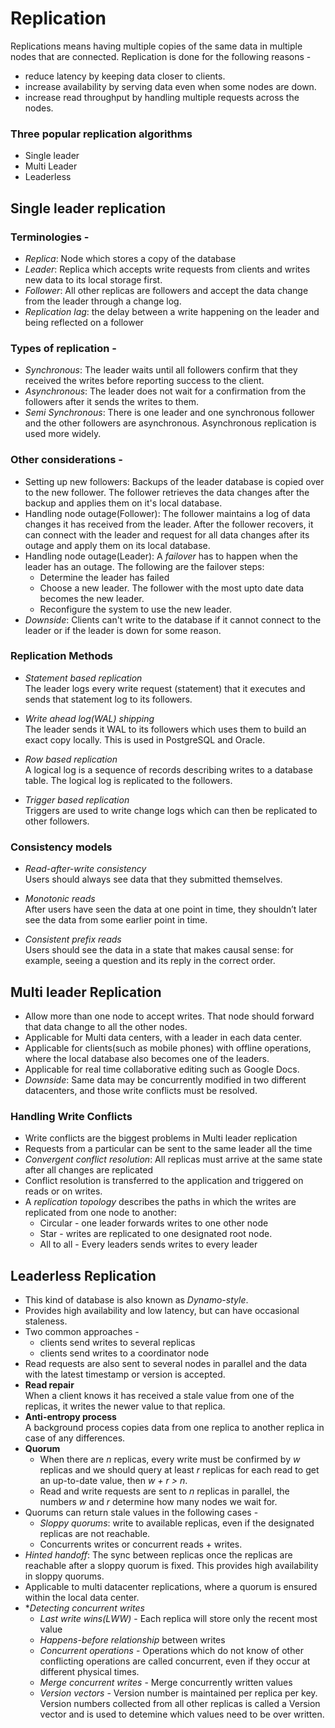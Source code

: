 # Replication

Replications means having multiple copies of the same data in multiple nodes that are connected. Replication is done for the following reasons -
- reduce latency by keeping data closer to clients.
- increase availability by serving data even when some nodes are down.
- increase read throughput by handling multiple requests across the nodes.

### Three popular replication algorithms
- Single leader
- Multi Leader
- Leaderless

## Single leader replication
### Terminologies -
- *Replica*: Node which stores a copy of the database
- *Leader*: Replica which accepts write requests from clients and writes new data to its local storage first.
- *Follower*: All other replicas are followers and accept the data change from the leader through a change log.
- *Replication lag*: the delay between a write happening on the leader and being reflected on a follower

### Types of replication -
- *Synchronous*: The leader waits until all followers confirm that they received the writes before reporting success to the client.
- *Asynchronous*: The leader does not wait for a confirmation from the followers after it sends the writes to them.
- *Semi Synchronous*: There is one leader and one synchronous follower and the other followers are asynchronous.
Asynchronous replication is used more widely.

### Other considerations -
- Setting up new followers: Backups of the leader database is copied over to the new follower. The follower retrieves the data changes after the backup and applies them on it's local database.
- Handling node outage(Follower): The follower maintains a log of data changes it has received from the leader. After the follower recovers, it can connect with the leader and request for all data changes after its outage and apply them on its local database.
- Handling node outage(Leader): A *failover* has to happen when the leader has an outage. The following are the failover steps:
    - Determine the leader has failed
    - Choose a new leader. The follower with the most upto date data becomes the new leader.
    - Reconfigure the system to use the new leader. 
- *Downside*: Clients can't write to the database if it cannot connect to the leader or if the leader is down for some reason.

### Replication Methods
- *Statement based replication*<br>
The leader logs every write request (statement) that it executes and sends that statement log to its followers.

- *Write ahead log(WAL) shipping*<br>
The leader sends it WAL to its followers which uses them to build an exact copy locally.
This is used in PostgreSQL and Oracle.

- *Row based replication*<br>
A logical log is a sequence of records describing writes to a database table. The logical log is replicated to the followers.

- *Trigger based replication*<br>
Triggers are used to write change logs which can then be replicated to other followers.


### Consistency models
- *Read-after-write consistency*<br>
Users should always see data that they submitted themselves.

- *Monotonic reads*<br>
After users have seen the data at one point in time, they shouldn’t later see the data from some earlier point in time.

- *Consistent prefix reads*<br>
Users should see the data in a state that makes causal sense: for example, seeing a question and its reply in the correct order.


## Multi leader Replication

- Allow more than one node to accept writes. That node should forward that data change to all the other nodes.
- Applicable for Multi data centers, with a leader in each data center.
- Applicable for clients(such as mobile phones) with offline operations, where the local database also becomes one of the leaders.
- Applicable for real time collaborative editing such as Google Docs.
- *Downside*: Same data may be concurrently modified in two different datacenters, and those write conflicts must be resolved.

### Handling Write Conflicts

- Write conflicts are the biggest problems in Multi leader replication
- Requests from a particular can be sent to the same leader all the time
- *Convergent conflict resolution*: All replicas must arrive at the same state after all changes are replicated
- Conflict resolution is transferred to the application and triggered on reads or on writes.
- A *replication topology* describes the paths in which the writes are replicated from one node to another:
    - Circular - one leader forwards writes to one other node
    - Star - writes are replicated to one designated root node.
    - All to all - Every leaders sends writes to every leader

## Leaderless Replication

- This kind of database is also known as *Dynamo-style*.
- Provides high availability and low latency, but can have occasional staleness.
- Two common approaches -
    - clients send writes to several replicas
    - clients send writes to a coordinator node
- Read requests are also sent to several nodes in parallel and the data with the latest timestamp or version is accepted.
- **Read repair**<br>
When a client knows it has received a stale value from one of the replicas, it writes the newer value to that replica.
- **Anti-entropy process**<br>
A background process copies data from one replica to another replica in case of any differences.
- **Quorum**<br>
    - When there are *n* replicas, every write must be confirmed by *w* replicas and we should query at least *r* replicas for each read to get an up-to-date value, then *w + r > n*.
    - Read and write requests are sent to *n* replicas in parallel, the numbers *w* and *r* determine how many nodes we wait for.
- Quorums can return stale values in the following cases -
    - *Sloppy quorums*: write to available replicas, even if the designated replicas are not reachable. 
    - Concurrents writes or concurrent reads + writes.
- *Hinted handoff*: The sync between replicas once the replicas are reachable after a sloppy quorum is fixed. This provides high availability in sloppy quorums.
- Applicable to multi datacenter replications, where a quorum is ensured within the local data center.
- **Detecting concurrent writes*<br>
    - *Last write wins(LWW)* - Each replica will store only the recent most value
    - *Happens-before relationship* between writes
    - *Concurrent operations* - Operations which do not know of other conflicting operations are called concurrent, even if they occur at different physical times.
    - *Merge concurrent writes* - Merge concurrently written values
    - *Version vectors* - Version number is maintained per replica per key. Version numbers collected from all other replicas is called a Version vector and is used to detemine which values need to be over written.












